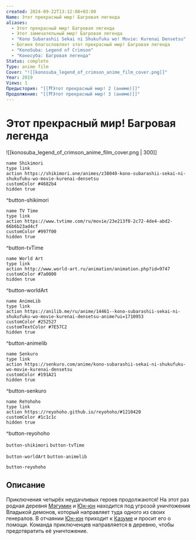 ```yaml
---
created: 2024-09-22T13:12:08+03:00
Name: Этот прекрасный мир! Багровая легенда
aliases:
  - Этот прекрасный мир! Багровая легенда
  - Этот замечательный мир! Багровая легенда
  - "Kono Subarashii Sekai ni Shukufuku wo! Movie: Kurenai Densetsu"
  - Богиня благословляет этот прекрасный мир! Багровая легенда
  - "KonoSuba: Legend of Crimson"
  - "Коносуба: Багровая легенда"
Status: complete
Type: anime film
Cover: "![[konosuba_legend_of_crimson_anime_film_cover.png]]"
Year: 2019
Views: 1
Предыстория: "[[⛩️Этот прекрасный мир! 2 (аниме)]]"
Продолжение: "[[⛩️Этот прекрасный мир! 3 (аниме)]]"
---
```


# Этот прекрасный мир! Багровая легенда

![[konosuba_legend_of_crimson_anime_film_cover.png | 300]]

```button
name Shikimori
type link
action https://shikimori.one/animes/z38040-kono-subarashii-sekai-ni-shukufuku-wo-movie-kurenai-densetsu
customColor #4682b4
hidden true
```
^button-shikimori

```button
name TV Time
type link
action https://www.tvtime.com/ru/movie/23e213f0-2c72-4de4-abd2-66b6b23ad4cf
customColor #997f00
hidden true
```
^button-tvTime

```button
name World Art
type link
action http://www.world-art.ru/animation/animation.php?id=9747
customColor #7a0000
hidden true
```
^button-worldArt

```button
name AnimeLib
type link
action https://anilib.me/ru/anime/14461--kono-subarashii-sekai-ni-shukufuku-wo-movie-kurenai-densetsu-anime?ui=1710953
customColor #252527
customTextColor #7E57C2
hidden true
```
^button-animelib

```button
name Senkuro
type link
action https://senkuro.com/anime/kono-subarashii-sekai-ni-shukufuku-wo-movie-kurenai-densetsu
customColor #191A21
hidden true
```
^button-senkuro

```button
name ReYohoho
type link
action https://reyohoho.github.io/reyohoho/#1210420
customColor #1c1c1c
hidden true
```
^button-reyohoho



`button-shikimori` `button-tvTime`

`button-worldArt` `button-animelib`

`button-reyohoho`

## Описание

Приключения четырёх неудачливых героев продолжаются! На этот раз родная деревня [Мэгумин](https://shikimori.one/characters/117225-megumin) и [Юн-юн](https://shikimori.one/characters/124753-yunyun) находится под угрозой уничтожения Владыкой демонов, который направляет туда одного из своих генералов. В отчаянии [Юн-юн](https://shikimori.one/characters/124753-yunyun) приходит к [Казуме](https://shikimori.one/characters/117221-kazuma-satou) и просит его о помощи. Команда приключенцев направляется в деревню, чтобы предотвратить её уничтожение.
